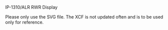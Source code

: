 IP-1310/ALR RWR Display

Please only use the SVG file. The XCF is not updated often and is to be used only for reference.
